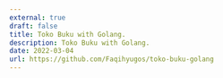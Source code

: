 ```yaml
---
external: true
draft: false
title: Toko Buku with Golang.
description: Toko Buku with Golang.
date: 2022-03-04
url: https://github.com/Faqihyugos/toko-buku-golang
---
```

